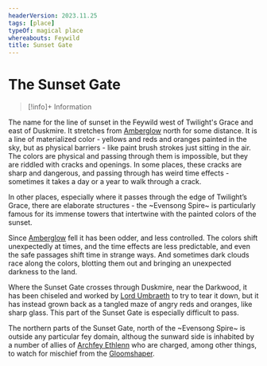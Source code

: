 ```yaml
---
headerVersion: 2023.11.25
tags: [place]
typeOf: magical place
whereabouts: Feywild
title: Sunset Gate
---
```

# The Sunset Gate
>[!info]+ Information
> 
>> 

The name for the line of sunset in the Feywild west of Twilight's Grace and east of Duskmire. It stretches from [Amberglow](<./amberglow.md>) north for some distance. It is a line of materialized color - yellows and reds and oranges painted in the sky, but as physical barriers - like paint brush strokes just sitting in the air. The colors are physical and passing through them is impossible, but they are riddled with cracks and openings. In some places, these cracks are sharp and dangerous, and passing through has weird time effects - sometimes it takes a day or a year to walk through a crack. 

In other places, especially where it passes through the edge of Twilight’s Grace, there are elaborate structures - the ~Evensong Spire~ is particularly famous for its immense towers that intertwine with the painted colors of the sunset.

Since [Amberglow](<./amberglow.md>) fell it has been odder, and less controlled. The colors shift unexpectedly at times, and the time effects are less predictable, and even the safe passages shift time in strange ways. And sometimes dark clouds race along the colors, blotting them out and bringing an unexpected darkness to the land.

Where the Sunset Gate crosses through Duskmire, near the Darkwood, it has been chiseled and worked by [Lord Umbraeth](<../../../../people/extraplanar-powers/lord-umbraeth.md>) to try to tear it down, but it has instead grown back as a tangled maze of angry reds and oranges, like sharp glass. This part of the Sunset Gate is especially difficult to pass.

The northern parts of the Sunset Gate, north of the ~Evensong Spire~ is outside any particular fey domain, althoug the sunward side is inhabited by a number of allies of [Archfey Ethlenn](<../../../../people/extraplanar-powers/archfey-ethlenn.md>) who are charged, among other things, to watch for mischief from the [Gloomshaper](<../../../../people/extraplanar-powers/lord-umbraeth.md>).

